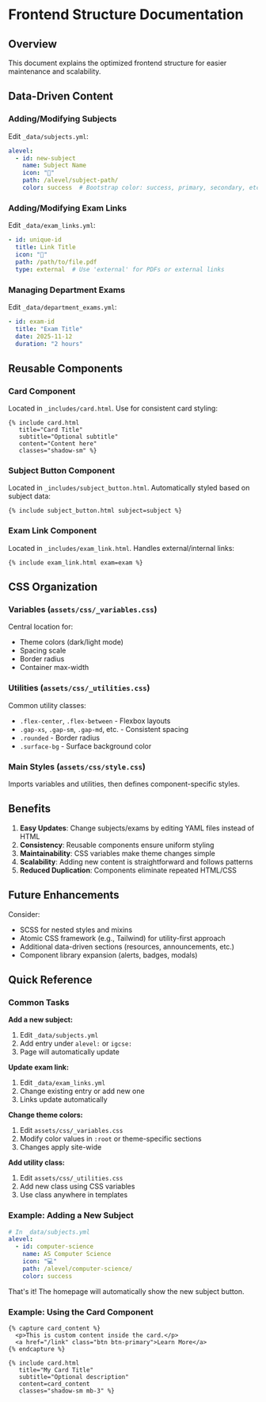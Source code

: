 # Frontend Structure Documentation

## Overview
This document explains the optimized frontend structure for easier maintenance and scalability.

## Data-Driven Content

### Adding/Modifying Subjects
Edit `_data/subjects.yml`:
```yaml
alevel:
  - id: new-subject
    name: Subject Name
    icon: "📗"
    path: /alevel/subject-path/
    color: success  # Bootstrap color: success, primary, secondary, etc.
```

### Adding/Modifying Exam Links
Edit `_data/exam_links.yml`:
```yaml
- id: unique-id
  title: Link Title
  icon: "📅"
  path: /path/to/file.pdf
  type: external  # Use 'external' for PDFs or external links
```

### Managing Department Exams
Edit `_data/department_exams.yml`:
```yaml
- id: exam-id
  title: "Exam Title"
  date: 2025-11-12
  duration: "2 hours"
```

## Reusable Components

### Card Component
Located in `_includes/card.html`. Use for consistent card styling:
```liquid
{% include card.html 
   title="Card Title" 
   subtitle="Optional subtitle"
   content="Content here" 
   classes="shadow-sm" %}
```

### Subject Button Component
Located in `_includes/subject_button.html`. Automatically styled based on subject data:
```liquid
{% include subject_button.html subject=subject %}
```

### Exam Link Component
Located in `_includes/exam_link.html`. Handles external/internal links:
```liquid
{% include exam_link.html exam=exam %}
```

## CSS Organization

### Variables (`assets/css/_variables.css`)
Central location for:
- Theme colors (dark/light mode)
- Spacing scale
- Border radius
- Container max-width

### Utilities (`assets/css/_utilities.css`)
Common utility classes:
- `.flex-center`, `.flex-between` - Flexbox layouts
- `.gap-xs`, `.gap-sm`, `.gap-md`, etc. - Consistent spacing
- `.rounded` - Border radius
- `.surface-bg` - Surface background color

### Main Styles (`assets/css/style.css`)
Imports variables and utilities, then defines component-specific styles.

## Benefits

1. **Easy Updates**: Change subjects/exams by editing YAML files instead of HTML
2. **Consistency**: Reusable components ensure uniform styling
3. **Maintainability**: CSS variables make theme changes simple
4. **Scalability**: Adding new content is straightforward and follows patterns
5. **Reduced Duplication**: Components eliminate repeated HTML/CSS

## Future Enhancements

Consider:
- SCSS for nested styles and mixins
- Atomic CSS framework (e.g., Tailwind) for utility-first approach
- Additional data-driven sections (resources, announcements, etc.)
- Component library expansion (alerts, badges, modals)

## Quick Reference

### Common Tasks

**Add a new subject:**
1. Edit `_data/subjects.yml`
2. Add entry under `alevel:` or `igcse:`
3. Page will automatically update

**Update exam link:**
1. Edit `_data/exam_links.yml`
2. Change existing entry or add new one
3. Links update automatically

**Change theme colors:**
1. Edit `assets/css/_variables.css`
2. Modify color values in `:root` or theme-specific sections
3. Changes apply site-wide

**Add utility class:**
1. Edit `assets/css/_utilities.css`
2. Add new class using CSS variables
3. Use class anywhere in templates

### Example: Adding a New Subject

```yaml
# In _data/subjects.yml
alevel:
  - id: computer-science
    name: AS Computer Science
    icon: "💻"
    path: /alevel/computer-science/
    color: success
```

That's it! The homepage will automatically show the new subject button.

### Example: Using the Card Component

```liquid
{% capture card_content %}
  <p>This is custom content inside the card.</p>
  <a href="/link" class="btn btn-primary">Learn More</a>
{% endcapture %}

{% include card.html 
   title="My Card Title" 
   subtitle="Optional description"
   content=card_content
   classes="shadow-sm mb-3" %}
```
